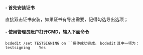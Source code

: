 


#### - 首先安装证书

直接双击证书安装，如果证书有导出需要，记得勾选导出选项；

#### - 使用管理员账户打开CMD，输入下面命令


`bcdedit /set TESTSIGNING on
``操作成功完成。`
`bcdedit`
`其中一项为：`
`testsigning    Yes`

